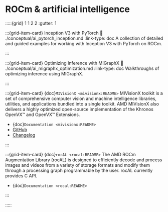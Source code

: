 # ROCm & artificial intelligence

:::::{grid} 1 1 2 2
:gutter: 1

:::{grid-item-card} Inception V3 with PyTorch
:link: ./conceptual/ai_pytorch_inception.md
:link-type: doc
A collection of detailed and guided examples for working with Inception V3 with PyTorch on ROCm.

:::

:::{grid-item-card} Optimizing Inference with MIGraphX
:link: ./conceptual/ai_migraphx_optimization.md
:link-type: doc
Walkthroughs of optimizing inference using MIGraphX.

:::

:::{grid-item-card} {doc}`MIVisionX <mivisionx:README>`
MIVisionX toolkit is a set of comprehensive computer vision and machine intelligence libraries, utilities, and applications bundled into a single toolkit. AMD MIVisionX also delivers a highly optimized open-source implementation of the Khronos OpenVX™ and OpenVX™ Extensions.

- {doc}`Documentation <mivisionx:README>`
- [GitHub](https://github.com/GPUOpen-ProfessionalCompute-Libraries/MIVisionX/)
- [Changelog](https://github.com/GPUOpen-ProfessionalCompute-Libraries/MIVisionX/blob/master/CHANGELOG.md)

:::

:::{grid-item-card} {doc}`rocAL <rocal:README>`
The AMD ROCm Augmentation Library (rocAL) is designed to efficiently decode and process images and videos from a variety of storage formats and modify them through a processing graph programmable by the user. rocAL currently provides C API.

- {doc}`Documentation <rocal:README>`

:::

:::::
